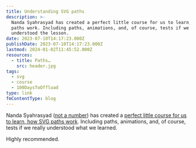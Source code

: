 ```yaml
---
title: Understanding SVG paths
description: >-
  Nanda Syahrasyad has created a perfect little course for us to learn, how SVG
  paths work. Including paths, animations, and, of course, tests if we
  understood the lesson.
date: 2023-07-10T14:17:23.000Z
publishDate: 2023-07-10T14:17:23.000Z
lastmod: 2024-01-02T11:45:52.000Z
resources:
  - title: Paths…
    src: header.jpg
tags:
  - svg
  - course
  - 100DaysToOffload
type: link
fmContentType: blog
---
```


Nanda Syahrasyad ([not a number](https://www.nan.fyi/)) has created a [perfect little course for us to learn, how SVG paths work](https://www.nan.fyi/svg-paths). Including paths, animations, and, of course, tests if we really understood what we learned.

Highly recommended.
